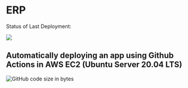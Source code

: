 # ERP

Status of Last Deployment: <br>

<img src="https://github.com/sigmade/ERP/workflows/CI/badge.svg?branch=master">

Automatically deploying an app using Github Actions in AWS EC2 (Ubuntu Server 20.04 LTS)
------
<img alt="GitHub code size in bytes" src="https://img.shields.io/github/languages/code-size/sigmade/erp">
